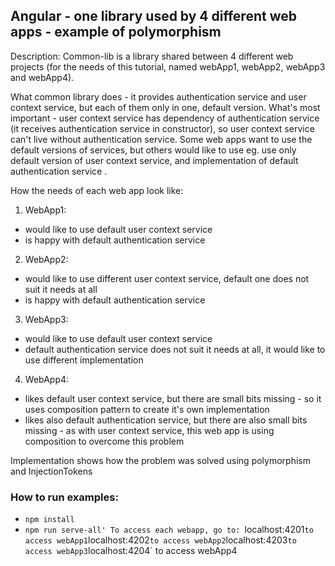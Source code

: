 ## Angular - one library used by 4 different web apps - example of polymorphism

Description: 
Common-lib is a library shared between 4 different web projects (for the needs of this tutorial, named webApp1, webApp2, 
webApp3 and webApp4). 

What common library does - it provides authentication service and user context service, but each of them only in one,
default version. What's most important - user context service has dependency of authentication service (it receives 
authentication service in constructor), so user context service can't live without authentication service.
Some web apps want to use the default versions of services, but others would like to use eg. use only default version of 
user context service, and implementation of default authentication service .

How the needs of each web app look like:
1) WebApp1:
- would like to use default user context service
- is happy with default authentication service
2) WebApp2:
- would like to use different user context service, default one does not suit it needs at all
- is happy with default authentication service
3) WebApp3:
- would like to use default user context service
- default authentication service does not suit it needs at all, it would like to use different implementation
4) WebApp4:
- likes default user context service, but there are small bits missing - so it uses composition pattern to create it's own
implementation
- likes also default authentication service, but there are also small bits missing - as with user context service, this 
web app is using composition to overcome this problem 

Implementation shows how the problem was solved using polymorphism and InjectionTokens

### How to run examples:
- `npm install`
- `npm run serve-all'
To access each webapp, go to:
`localhost:4201` to access webApp1
`localhost:4202` to access webApp2
`localhost:4203` to access webApp3
`localhost:4204` to access webApp4
